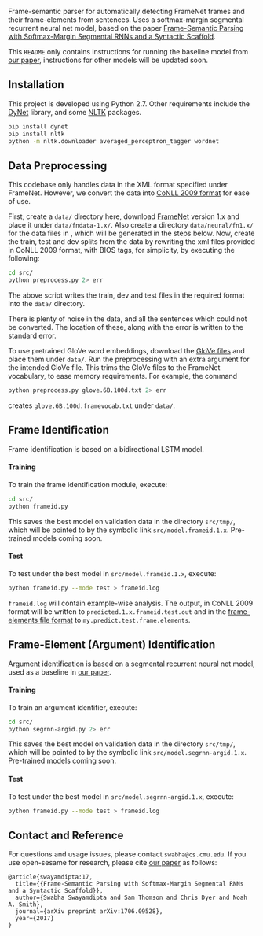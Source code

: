 Frame-semantic parser for automatically detecting FrameNet frames and their frame-elements from sentences. Uses a softmax-margin segmental recurrent neural net model, based on the paper [Frame-Semantic Parsing with Softmax-Margin Segmental RNNs and a Syntactic Scaffold](https://arxiv.org/abs/1706.09528).

This `README` only contains instructions for running the baseline model from [our paper](https://arxiv.org/abs/1706.09528), instructions for other models will be updated soon.

## Installation

This project is developed using Python 2.7. Other requirements include the [DyNet](http://dynet.readthedocs.io/en/latest/python.html) library, and some [NLTK](https://www.nltk.org/) packages.

```sh
pip install dynet
pip install nltk
python -m nltk.downloader averaged_perceptron_tagger wordnet
```

## Data Preprocessing

This codebase only handles data in the XML format specified under FrameNet. However, we convert the data into [CoNLL 2009 format](https://ufal.mff.cuni.cz/conll2009-st/task-description.html) for ease of use.

First, create a `data/` directory here, download [FrameNet](https://framenet.icsi.berkeley.edu/fndrupal/framenet_data) version 1.x and place it under `data/fndata-1.x/`. Also create a directory `data/neural/fn1.x/` for the data files in , which will be generated in the steps below. Now, create the train, test and dev splits from the data by rewriting the xml files provided in CoNLL 2009 format, with BIOS tags, for simplicity, by executing the following:

```sh
cd src/
python preprocess.py 2> err
```
The above script writes the train, dev and test files in the required format into the `data/` directory.

There is plenty of noise in the data, and all the sentences which could not be converted. The location of these, along with the error is written to the standard error.

To use pretrained GloVe word embeddings, download the [GloVe files](https://nlp.stanford.edu/projects/glove/) and place them under `data/`. Run the preprocessing with an extra argument for the intended GloVe file. This trims the GloVe files to the FrameNet vocabulary, to ease memory requirements. For example, the command

```sh
python preprocess.py glove.6B.100d.txt 2> err
``` 
creates `glove.6B.100d.framevocab.txt` under `data/`.

## Frame Identification

Frame identification is based on a bidirectional LSTM model.

#### Training
To train the frame identification module, execute:

```sh
cd src/
python frameid.py
```
This saves the best model on validation data in the directory `src/tmp/`, which will be pointed to by the symbolic link `src/model.frameid.1.x`. Pre-trained models coming soon.

#### Test
To test under the best model in `src/model.frameid.1.x`, execute:

```sh
python frameid.py --mode test > frameid.log
```
`frameid.log` will contain example-wise analysis. The output, in CoNLL 2009 format will be written to `predicted.1.x.frameid.test.out` and in the [frame-elements file format](https://github.com/Noahs-ARK/semafor/tree/master/training/data) to `my.predict.test.frame.elements`.

## Frame-Element (Argument) Identification

Argument identification is based on a segmental recurrent neural net model, used as a baseline in [our paper](https://arxiv.org/abs/1706.09528).

#### Training
To train an argument identifier, execute:
```sh
cd src/
python segrnn-argid.py 2> err
```
This saves the best model on validation data in the directory `src/tmp/`, which will be pointed to by the symbolic link `src/model.segrnn-argid.1.x`. Pre-trained models coming soon.

#### Test
To test under the best model in `src/model.segrnn-argid.1.x`, execute:

```sh
python frameid.py --mode test > frameid.log
```

## Contact and Reference

For questions and usage issues, please contact `swabha@cs.cmu.edu`. If you use open-sesame for research, please cite [our paper](https://arxiv.org/pdf/1706.09528.pdf) as follows:

```
@article{swayamdipta:17,
  title={{Frame-Semantic Parsing with Softmax-Margin Segmental RNNs and a Syntactic Scaffold}},
  author={Swabha Swayamdipta and Sam Thomson and Chris Dyer and Noah A. Smith},
  journal={arXiv preprint arXiv:1706.09528},
  year={2017}
}
```

